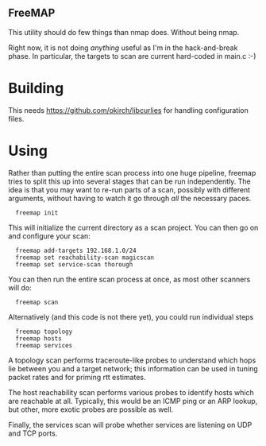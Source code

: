 ## FreeMAP

This utility should do few things than nmap does.
Without being nmap.

Right now, it is not doing *anything* useful as I'm in the hack-and-break phase.
In particular, the targets to scan are current hard-coded in main.c :-)

# Building

This needs https://github.com/okirch/libcurlies for handling configuration files.


# Using

Rather than putting the entire scan process into one huge pipeline, freemap tries
to split this up into several stages that can be run independently. The idea is that
you may want to re-run parts of a scan, possibly with different arguments, without
having to watch it go through *all* the necessary paces.

```
  freemap init
```

This will initialize the current directory as a scan project. You can then go on and
configure your scan:

```
  freemap add-targets 192.168.1.0/24
  freemap set reachability-scan magicscan
  freemap set service-scan thorough
```

You can then run the entire scan process at once, as most other scanners will do:

```
  freemap scan
```

Alternatively (and this code is not there yet), you could run individual steps

```
  freemap topology
  freemap hosts
  freemap services
```

A topology scan performs traceroute-like probes to understand which hops lie between
you and a target network; this information can be used in tuning packet rates and
for priming rtt estimates.

The host reachability scan performs various probes to identify hosts which are reachable
at all. Typically, this would be an ICMP ping or an ARP lookup, but other, more
exotic probes are possible as well.

Finally, the services scan will probe whether services are listening on UDP and TCP ports.
